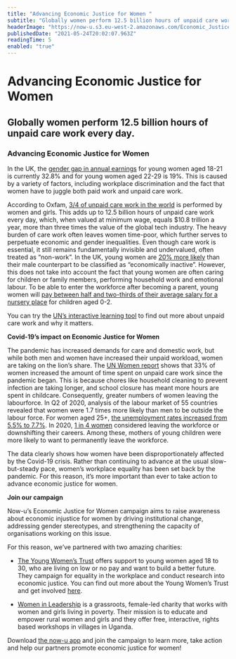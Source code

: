 ```yaml
---
title: "Advancing Economic Justice for Women "
subtitle: "Globally women perform 12.5 billion hours of unpaid care work every day."
headerImage: "https://now-u.s3.eu-west-2.amazonaws.com/Economic_Justice_for_Women_8d16d92735.png"
publishedDate: "2021-05-24T20:02:07.963Z"
readingTime: 5
enabled: "true"
---
```


# Advancing Economic Justice for Women

## Globally women perform 12.5 billion hours of unpaid care work every day.

### Advancing Economic Justice for Women

In the UK, the [gender gap in annual earnings](https://wbg.org.uk/analysis/uk-policy-briefings/2020-briefing-young-women-and-economic-justice) for young women aged 18-21 is currently 32.8% and for young women aged 22-29 is 19%. This is caused by a variety of factors, including workplace discrimination and the fact that women have to juggle both paid work and unpaid care work.

According to Oxfam, [ 3/4 of unpaid care work in the world](https://www.oxfam.org/en/not-all-gaps-are-created-equal-true-value-care-work) is performed by women and girls. This adds up to 12.5 billion hours of unpaid care work every day, which, when valued at minimum wage, equals $10.8 trillion a year, more than three times the value of the global tech industry. The heavy burden of care work often leaves women time-poor, which further serves to perpetuate economic and gender inequalities. Even though care work is essential, it still remains fundamentally invisible and undervalued, often treated as “non-work”. In the UK, young women are [20% more likely](https://wbg.org.uk/analysis/uk-policy-briefings/2020-briefing-young-women-and-economic-justice) than their male counterpart to be classified as “economically inactive”. However, this does not take into account the fact that young women are often caring for children or family members, performing household work and emotional labour. To be able to enter the workforce after becoming a parent, young women will [pay between half and two-thirds of their average salary for a nursery place](https://wbg.org.uk/analysis/uk-policy-briefings/2020-briefing-young-women-and-economic-justice) for children aged 0-2.

You can try the [UN’s interactive learning tool](https://interactive.unwomen.org/multimedia/explainer/unpaidcare/en/index.html) to find out more about unpaid care work and why it matters.

**Covid-19’s impact on Economic Justice for Women**

The pandemic has increased demands for care and domestic work, but while both men and women have increased their unpaid workload, women are taking on the lion’s share. The [UN Women report](https://data.unwomen.org/publications/whose-time-care-unpaid-care-and-domestic-work-during-covid-19) shows that 33% of women increased the amount of time spent on unpaid care work since the pandemic began. This is because chores like household cleaning to prevent infection are taking longer, and school closure has meant more hours are spent in childcare. Consequently, greater numbers of women leaving the labourforce. In Q2 of 2020, analysis of the labour market of 55 countries revealed that women were 1.7 times more likely than men to be outside the labour force. For women aged 25+, [the unemployment rates increased from 5.5% to 7.7%](https://data.unwomen.org/publications/whose-time-care-unpaid-care-and-domestic-work-during-covid-19). In 2020, [1 in 4 women](https://www.mckinsey.com/featured-insights/diversity-and-inclusion/seven-charts-that-show-covid-19s-impact-on-womens-employment#) considered leaving the workforce or downshifting their careers. Among these, mothers of young children were more likely to want to permanently leave the workforce.

The data clearly shows how women have been disproportionately affected by the Covid-19 crisis. Rather than continuing to advance at the usual slow-but-steady pace, women’s workplace equality has been set back by the pandemic. For this reason, it’s more important than ever to take action to advance economic justice for women.

**Join our campaign**

Now-u’s Economic Justice for Women campaign aims to raise awareness about economic injustice for women by driving institutional change, addressing gender stereotypes, and strengthening the capacity of organisations working on this issue.

For this reason, we’ve partnered with two amazing charities:

- [The Young Women’s Trust](https://www.youngwomenstrust.org/about) offers support to young women aged 18 to 30, who are living on low or no pay and want to build a better future. They campaign for equality in the workplace and conduct research into economic justice. You can find out more about the Young Women’s Trust and get involved [here](https://www.youngwomenstrust.org/join-the-movement).

- [Women in Leadership](https://www.womeninleadership.org.uk) is a grassroots, female-led charity that works with women and girls living in poverty. Their mission is to educate and empower rural women and girls and they offer free, interactive, rights based workshops in villages in Uganda.

Download [the now-u app](https://now-u.com) and join the campaign to learn more, take action and help our partners promote economic justice for women!
